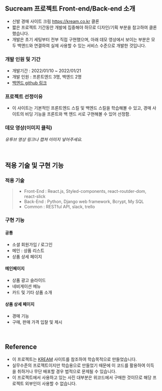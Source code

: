 ## Sucream 프로젝트 Front-end/Back-end 소개

- 신발 경매 사이트 크림 https://kream.co.kr 클론
- 짧은 프로젝트 기간동안 개발에 집중해야 하므로 디자인/기획 부분을 참고하여 클론했습니다.
- 개발은 초기 세팅부터 전부 직접 구현했으며, 아래 데모 영상에서 보이는 부분은 모두 백앤드와 연결하여 실제 사용할 수 있는 서비스 수준으로 개발한 것입니다.

### 개발 인원 및 기간

- 개발기간 : 2022/01/10 ~ 2022/01/21
- 개발 인원 : 프론트엔드 3명, 백엔드 2명
- [백엔드 github 링크](https://github.com/wecode-bootcamp-korea/28-2nd-Sucream-backend)

### 프로젝트 선정이유

- 이 사이트는 기본적인 프론트엔드 스킬 및 백엔드 스킬을 학습해볼 수 있고, 경매 사이트의 비딩 기능을 프론트와 백 엔드 서로
  구현해볼 수 있어 선정함.

### 데모 영상(이미지 클릭)

_유투브 영상 링크나 캡쳐 이미지 넣어주세요._

<br>

## 적용 기술 및 구현 기능

### 적용 기술

> - Front-End : React.js, Styled-components, react-routder-dom, react-slick
> - Back-End : Python, Django web framework, Bcrypt, My SQL
> - Common : RESTful API, slack, trello

### 구현 기능

#### 공통

- 소셜 회원가입 / 로그인
- 메인 : 상품 리스트
- 상품 상세 페이지

#### 메인페이지

- 상품 광고 슬라이드
- 네비게이션 메뉴
- 카드 및 기타 상품 소개

#### 상품 상세 페이지

- 경매 기능
- 구매, 판매 가격 입찰 및 제시

<br>

## Reference

- 이 프로젝트는 [KREAM](https://kream.co.kr/) 사이트를 참조하여 학습목적으로 만들었습니다.
- 실무수준의 프로젝트이지만 학습용으로 만들었기 때문에 이 코드를 활용하여 이득을 취하거나 무단 배포할 경우 법적으로 문제될 수 있습니다.
- 이 프로젝트에서 사용하고 있는 사진 대부분은 위코드에서 구매한 것이므로 해당 프로젝트 외부인이 사용할 수 없습니다.

